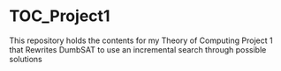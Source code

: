 # TOC_Project1
This repository holds the contents for my Theory of Computing Project 1 that Rewrites DumbSAT to use an incremental search through possible solutions
